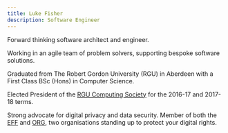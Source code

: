 ```yaml
---
title: Luke Fisher
description: Software Engineer
---
```


Forward thinking software architect and engineer.

Working in an agile team of problem solvers, supporting bespoke software solutions.

Graduated from The Robert Gordon University (RGU) in Aberdeen with a First Class BSc (Hons) in Computer Science.

Elected President of the [RGU Computing Society][1] for the 2016-17 and 2017-18 terms.

Strong advocate for digital privacy and data security. Member of both the [EFF][2] and [ORG][3],
two organisations standing up to protect your digital rights.

[1]: https://rgucs.com
[2]: https://eff.org
[3]: https://openrightsgroup.org
